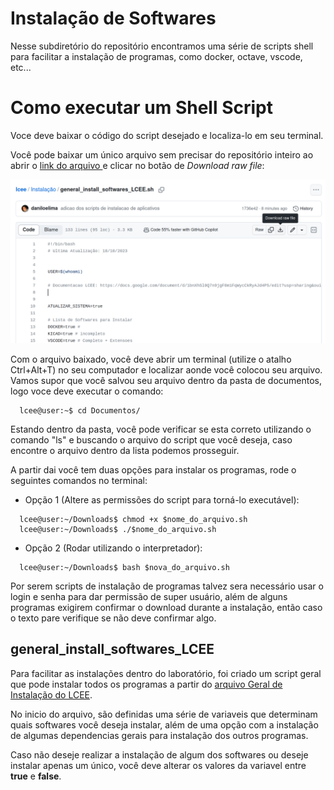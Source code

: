 # Instalação de Softwares

Nesse subdiretório do repositório encontramos uma série de scripts shell para facilitar a instalação de programas, como docker, octave, vscode, etc...


# Como executar um Shell Script

Voce deve baixar o código do script desejado e localiza-lo em seu terminal.

Você pode baixar um único arquivo sem precisar do repositório inteiro ao abrir o [link do arquivo ](https://github.com/daniloelima/lcee/blob/main/Instala%C3%A7%C3%A3o/general_install_softwares_LCEE.sh) e clicar no botão de *Download raw file*:


![Exemplo de como baixar um unico arquivo](download_file.png)

Com o arquivo baixado, você deve abrir um terminal (utilize o atalho Ctrl+Alt+T) no seu computador e localizar aonde você colocou seu arquivo. Vamos supor que você salvou seu arquivo dentro da pasta de documentos, logo voce deve executar o comando:

```shell
  lcee@user:~$ cd Documentos/
```

Estando dentro da pasta, você pode verificar se esta correto utilizando o comando "ls" e buscando o arquivo do script que você deseja, caso encontre o arquivo dentro da lista podemos prosseguir.

A partir dai você tem duas opções para instalar os programas, rode o seguintes comandos no terminal:

- Opção 1 (Altere as permissões do script para torná-lo executável):
```shell
  lcee@user:~/Downloads$ chmod +x $nome_do_arquivo.sh
  lcee@user:~/Downloads$ ./$nome_do_arquivo.sh
```

- Opção 2 (Rodar utilizando o interpretador):
```shell
  lcee@user:~/Downloads$ bash $nova_do_arquivo.sh
```

Por serem scripts de instalação de programas talvez sera necessário usar o login e senha para dar permissão de super usuário, além de alguns programas exigirem confirmar o download durante a instalação, então caso o texto pare verifique se não deve confirmar algo.

## general_install_softwares_LCEE

Para facilitar as instalações dentro do laboratório, foi criado um script geral que pode instalar todos os programas a partir do [arquivo Geral de Instalação do LCEE](general_install_softwares_LCEE.sh).

No inicio do arquivo, são definidas uma série de variaveis que determinam quais softwares você deseja instalar, além de uma opção com a instalação de algumas dependencias gerais para instalação dos outros programas.


Caso não deseje realizar a instalação de algum dos softwares ou deseje instalar apenas um único, você deve alterar os valores da variavel entre **true** e **false**.
